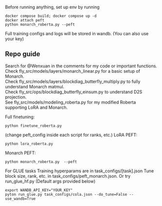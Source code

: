 Before running anything, set up env by running 
```
docker compose build; docker compose up -d
docker attach peft 
python monarch_roberta.py --peft
```
Full training configs and logs will be stored in wandb. (You can also use your key)

## Repo guide
Search for @Wenxuan in the comments for my code or important functions.\
Check fly_src/models/layers/monarch_linear.py for a basic setup of Monarch.\
Check fly_src/models/layers/blockdiag_butterfly_multiply.py to fully understand Monarch matmul.\
Check fly_src/ops/blockdiag_butterfly_einsum.py to understand D2S projection.\
See fly_src/models/modeling_roberta.py for my modified Roberta supporting LoRA and Monarch.

Full finetuning: 
```
python finetune_roberta.py 
```
(change peft_config inside each script for ranks, etc.)
LoRA PEFT: 
```
python lora_roberta.py 
```
Monarch PEFT: 
``` 
python monarch_roberta.py  --peft
```
For GLUE tasks 
Training hyperparams are in task_configs/[task].json
Tune block size, rank, etc. in task_configs/peft_monarch.json.
Or try run_glue_hf.py (Default args provided below)
```
export WANDB_API_KEY="YOUR_KEY"
pyton run_glue.py task_configs/cola.json --do_tune=False --use_wandb=True 
```
